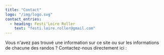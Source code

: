 ```yaml
---
title: "Contact"
logo: "/img/logo.svg"
contact_entries:
  - heading: Festi'Loire Roller
    text: "festi.loire.roller@gmail.com"
---
```


Vous n'avez pas trouvé une information sur ce site ou sur les informations de chacune des randos ? Contactez-nous directement ici :